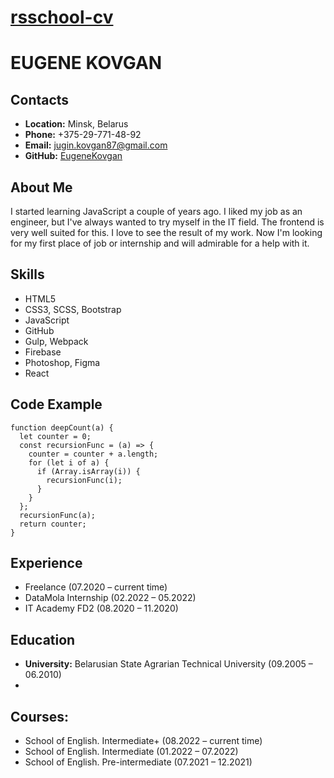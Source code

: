 # __[rsschool-cv](https://EugeneKovgan.github.io/rsschool-cv/)__

# __EUGENE KOVGAN__

## __Contacts__
- __Location:__ Minsk, Belarus
- __Phone:__ +375-29-771-48-92
- __Email:__ jugin.kovgan87@gmail.com
- __GitHub:__ [EugeneKovgan](https://github.com/EugeneKovgan)

## __About Me__
I started learning JavaScript a couple of years ago. I liked my job as an engineer, but I've always wanted to try myself in the IT field. The frontend is very well suited for this. I love to see the result of my work. Now I'm looking for my first place of job or internship and will admirable for a help with it.

## __Skills__
- HTML5 
- CSS3, SCSS, Bootstrap
- JavaScript
- GitHub
- Gulp, Webpack
- Firebase
- Photoshop, Figma
- React


## __Code Example__
```
function deepCount(a) {
  let counter = 0;
  const recursionFunc = (a) => {
    counter = counter + a.length;
    for (let i of a) {
      if (Array.isArray(i)) {
        recursionFunc(i);
      }
    }
  };
  recursionFunc(a);
  return counter;
}
```

## __Experience__
- Freelance (07.2020 – current time)
- DataMola Internship (02.2022 – 05.2022)
- IT Academy FD2 (08.2020 – 11.2020)

## __Education__ 
- __University:__ Belarusian State Agrarian Technical University (09.2005 – 06.2010)
- 
## __Courses:__
- School of English. Intermediate+ (08.2022 – current time)
- School of English. Intermediate (01.2022 – 07.2022)
- School of English. Pre-intermediate (07.2021 – 12.2021)

